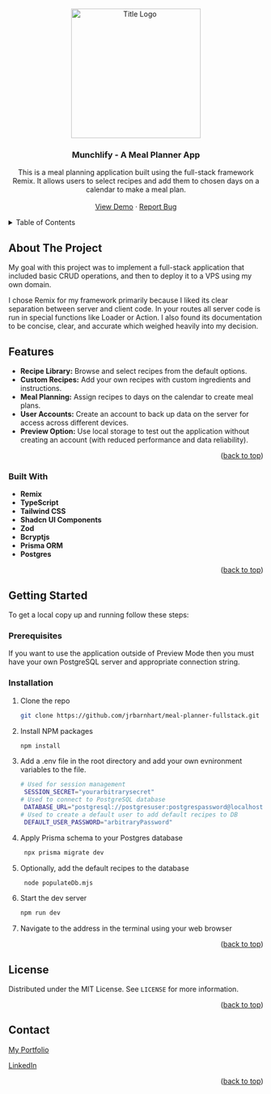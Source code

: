 <!-- Improved compatibility of back to top link: See: https://github.com/othneildrew/Best-README-Template/pull/73 -->
<a name="readme-top"></a>

<!-- PROJECT LOGO -->
<br />
<div align="center">
  <a href="https://github.com/jrbarnhart/meal-planner-fullstack">
    <img src="public/titleOpt.svg" alt="Title Logo" width="256" height="256">
  </a>

<h3 align="center">Munchlify - A Meal Planner App</h3>

  <p align="center">
    This is a meal planning application built using the full-stack framework Remix. It allows users to select recipes and add them to chosen days on a calendar to make a meal plan.
    <br />
    <br />
    <a href="https://joshuarbarnhart.com/meal-planner">View Demo</a>
    ·
    <a href="https://github.com/jrbarnhart/meal-planner-fullstack/issues/new?labels=bug&template=bug-report---.md">Report Bug</a>
  </p>
</div>



<!-- TABLE OF CONTENTS -->
<details>
  <summary>Table of Contents</summary>
  <ol>
    <li>
      <a href="#about-the-project">About The Project</a>
      <ul>
        <li><a href="#built-with">Built With</a></li>
      </ul>
    </li>
    <li>
      <a href="#getting-started">Getting Started</a>
      <ul>
        <li><a href="#prerequisites">Prerequisites</a></li>
        <li><a href="#installation">Installation</a></li>
      </ul>
    </li>
    <li><a href="#license">License</a></li>
    <li><a href="#contact">Contact</a></li>
  </ol>
</details>



<!-- ABOUT THE PROJECT -->
## About The Project

My goal with this project was to implement a full-stack application that included basic CRUD operations, and then to deploy it to a VPS using my own domain.

I chose Remix for my framework primarily because I liked its clear separation between server and client code. In your routes all server code is run in special functions like Loader or Action. I also found its documentation to be concise, clear, and accurate which weighed heavily into my decision.

## Features

- **Recipe Library:** Browse and select recipes from the default options.
- **Custom Recipes:** Add your own recipes with custom ingredients and instructions.
- **Meal Planning:** Assign recipes to days on the calendar to create meal plans.
- **User Accounts:** Create an account to back up data on the server for access across different devices.
- **Preview Option:** Use local storage to test out the application without creating an account (with reduced performance and data reliability).

<p align="right">(<a href="#readme-top">back to top</a>)</p>



### Built With

- **Remix**
- **TypeScript**
- **Tailwind CSS**
- **Shadcn UI Components**
- **Zod**
- **Bcryptjs**
- **Prisma ORM**
- **Postgres**

<p align="right">(<a href="#readme-top">back to top</a>)</p>



<!-- GETTING STARTED -->
## Getting Started

To get a local copy up and running follow these steps:

### Prerequisites

If you want to use the application outside of Preview Mode then you must have your own PostgreSQL server and appropriate connection string.

### Installation

1. Clone the repo
   ```sh
   git clone https://github.com/jrbarnhart/meal-planner-fullstack.git
   ```
2. Install NPM packages
   ```sh
   npm install
   ```
3. Add a .env file in the root directory and add your own evnironment variables to the file.
   ```sh
   # Used for session management
    SESSION_SECRET="yourarbitrarysecret"
   # Used to connect to PostgreSQL database
    DATABASE_URL="postgresql://postgresuser:postgrespassword@localhost:5432/databasename"
   # Used to create a default user to add default recipes to DB
    DEFAULT_USER_PASSWORD="arbitraryPassword"
   ```
4. Apply Prisma schema to your Postgres database
   ```sh
    npx prisma migrate dev
   ```
5. Optionally, add the default recipes to the database
   ```sh
    node populateDb.mjs
   ```
6. Start the dev server
   ```sh
   npm run dev
   ```
7. Navigate to the address in the terminal using your web browser

<p align="right">(<a href="#readme-top">back to top</a>)</p>

<!-- LICENSE -->
## License

Distributed under the MIT License. See `LICENSE` for more information.

<p align="right">(<a href="#readme-top">back to top</a>)</p>



<!-- CONTACT -->
## Contact

[My Portfolio](https://joshuarbarnhart.com)

[LinkedIn](https://linkedin.com/in/joshuarbarnhart)

<p align="right">(<a href="#readme-top">back to top</a>)</p>

